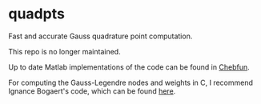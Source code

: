 quadpts
=======

Fast and accurate Gauss quadrature point computation.

This repo is no longer maintained. 

Up to date Matlab implementations of the code can be found in [Chebfun](http://gihub.com/chebfun/chebfun).

For computing the Gauss-Legendre nodes and weights in C, I recommend Ignance Bogaert's code, which can be found [here](http://sourceforge.net/projects/fastgausslegendrequadrature/).
